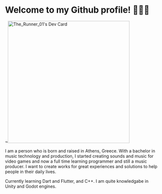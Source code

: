# Welcome to my Github profile! 👋👋👋

~<a href="https://app.daily.dev/RunnerDigital"><img src="https://api.daily.dev/devcards/623f17b602b94cb8b0f97d4e004af587.png?r=4wq" width="400" alt="The_Runner_01's Dev Card"/></a>

I am a person who is born and raised in Athens, Greece. With a bachelor in music technology and production, I started creating sounds and music for video games and now a full time learning programmer and still a music producer. I want to create works for great experiences and solutions to help people in their daily lives. 

Currently learning Dart and Flutter, and C++. I am quite knowledgabe in Unity and Godot engines.


<!--
**Chrd26/Chrd26** is a ✨ _special_ ✨ repository because its `README.md` (this file) appears on your GitHub profile.

Here are some ideas to get you started:

- 🔭 I’m currently working on ...
- 🌱 I’m currently learning ...
- 👯 I’m looking to collaborate on ...
- 🤔 I’m looking for help with ...
- 💬 Ask me about ...
- 📫 How to reach me: ...
- 😄 Pronouns: ...
- ⚡ Fun fact: ...
-->

